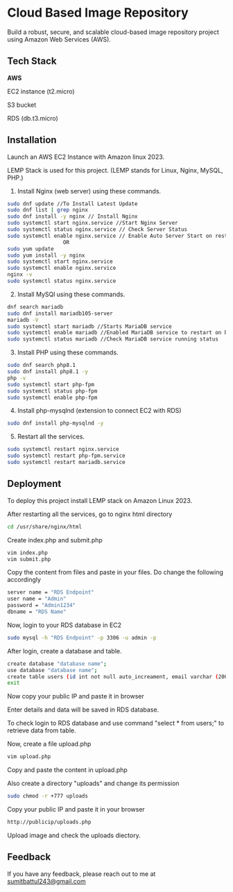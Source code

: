 
# Cloud Based Image Repository

Build a robust, secure, and scalable cloud-based image repository project using Amazon Web Services (AWS).




## Tech Stack

**AWS** 

EC2 instance (t2.micro)

S3 bucket

RDS (db.t3.micro)




## Installation

Launch an AWS EC2 Instance with Amazon linux 2023.

LEMP Stack is used for this project. (LEMP stands for Linux, Nginx, MySQL, PHP.)
1) Install Nginx (web server) using these commands.
```bash
sudo dnf update //To Install Latest Update
sudo dnf list | grep nginx
sudo dnf install -y nginx // Install Nginx
sudo systemctl start nginx.service //Start Nginx Server
sudo systemctl status nginx.service // Check Server Status
sudo systemctl enable nginx.service // Enable Auto Server Start on restart
                  OR
sudo yum update
sudo yum install -y nginx
sudo systemctl start nginx.service
sudo systemctl enable nginx.service
nginx -v
sudo systemctl status nginx.service
```
2) Install MySQl using these commands.
```bash
dnf search mariadb
sudo dnf install mariadb105-server
mariadb -V
sudo systemctl start mariadb //Starts MariaDB service
sudo systemctl enable mariadb //Enabled MariaDB service to restart on bot
sudo systemctl status mariadb //Check MariaDB service running status
```
3) Install PHP using these commands.
```bash
sudo dnf search php8.1
sudo dnf install php8.1 -y
php -v
sudo systemctl start php-fpm
sudo systemctl status php-fpm
sudo systemctl enable php-fpm
```
4) Install php-mysqlnd (extension to connect EC2 with RDS)

```bash
sudo dnf install php-mysqlnd -y
```
5) Restart all the services.
```bash
sudo systemctl restart nginx.service
sudo systemctl restart php-fpm.service
sudo systemctl restart mariadb.service
```
## Deployment

To deploy this project install LEMP stack on Amazon Linux 2023.

After restarting all the services, go to nginx html directory


```bash
cd /usr/share/nginx/html
```

Create index.php and submit.php
```bash
vim index.php
vim submit.php
```

Copy the content from files and paste in your files. Do change the following accordingly
```bash
server name = "RDS Endpoint"
user name = "Admin"
password = "Admin1234"
dbname = "RDS Name"
```

Now, login to your RDS database in EC2 
```bash
sudo mysql -h "RDS Endpoint" -p 3306 -u admin -p
```

After login, create a database and table.
```bash
create database "database name";
use database "database name";
create table users (id int not null auto_increament, email varchar (200), password varchar (200));
exit
```

Now copy your public IP and paste it in browser

Enter details and data will be saved in RDS database.

To check login to RDS database and use command "select * from users;"
to retrieve data from table.

Now, create a file upload.php
```bash
vim upload.php
```

Copy and paste the content in upload.php

Also create a directory "uploads" and change its permission 
```bash
sudo chmod -r +777 uploads
```

Copy your public IP and paste it in your browser
```bash
http://publicip/uploads.php
```

Upload image and check the uploads diectory.


## Feedback

If you have any feedback, please reach out to me at sumitbattul243@gmail.com

